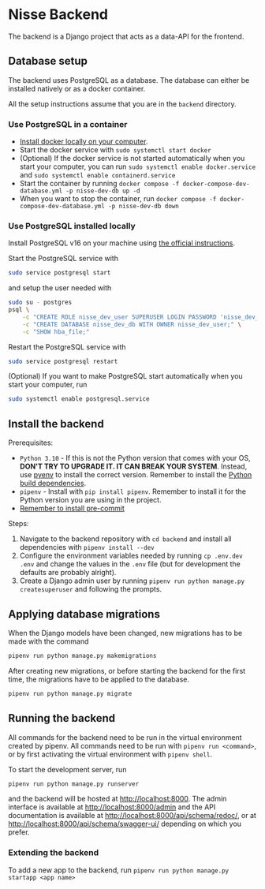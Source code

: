 # Nisse Backend

The backend is a Django project that acts as a data-API for the frontend.

## Database setup

The backend uses PostgreSQL as a database. The database can either be installed
natively or as a docker container.

All the setup instructions assume that you are in the `backend` directory.

### Use PostgreSQL in a container

- [Install docker locally on your computer](https://docs.docker.com/engine/install/).
- Start the docker service with `sudo systemctl start docker`
- (Optional) If the docker service is not started automatically when you start
  your computer, you can run `sudo systemctl enable docker.service` and
  `sudo systemctl enable containerd.service`
- Start the container by running
  `docker compose -f docker-compose-dev-database.yml -p nisse-dev-db up -d`
- When you want to stop the container, run
  `docker compose -f docker-compose-dev-database.yml -p nisse-dev-db down`

### Use PostgreSQL installed locally

Install PostgreSQL v16 on your machine using
[the official instructions](https://www.postgresql.org/download/).

Start the PostgreSQL service with

```bash
sudo service postgresql start
```

and setup the user needed with

```bash
sudo su - postgres
psql \
    -c "CREATE ROLE nisse_dev_user SUPERUSER LOGIN PASSWORD 'nisse_dev_password';" \
    -c "CREATE DATABASE nisse_dev_db WITH OWNER nisse_dev_user;" \
    -c "SHOW hba_file;"
```

Restart the PostgreSQL service with

```bash
sudo service postgresql restart
```

(Optional) If you want to make PostgreSQL start automatically when you start
your computer, run

```bash
sudo systemctl enable postgresql.service
```

## Install the backend

Prerequisites:

- `Python 3.10` - If this is not the Python version that comes with your OS,
  **DON'T TRY TO UPGRADE IT. IT CAN BREAK YOUR SYSTEM**. Instead, use
  [pyenv](https://github.com/pyenv/pyenv) to install the correct version.
  Remember to install the [Python build
  dependencies](https://github.com/pyenv/pyenv#install-python-build-dependencies).
- `pipenv` - Install with `pip install pipenv`. Remember to install it for the
  Python version you are using in the project.
- [Remember to install pre-commit](../README.md#installing-pre-commit)

Steps:

1. Navigate to the backend repository with `cd backend` and install all
   dependencies with `pipenv install --dev`
1. Configure the environment variables needed by running `cp .env.dev .env` and
   change the values in the `.env` file (but for development the defaults are
   probably alright).
1. Create a Django admin user by running
   `pipenv run python manage.py createsuperuser`
   and following the prompts.

## Applying database migrations

When the Django models have been changed, new migrations has to be made with
the command

```bash
pipenv run python manage.py makemigrations
```

After creating new migrations, or before starting the backend for the first
time, the migrations have to be applied to the database.

```bash
pipenv run python manage.py migrate
```

## Running the backend

All commands for the backend need to be run in the virtual environment created
by pipenv. All commands need to be run with `pipenv run <command>`, or by first
activating the virtual environment with `pipenv shell`.

To start the development server, run

```bash
pipenv run python manage.py runserver
```

and the backend will be hosted at <http://localhost:8000>. The admin interface
is available at <http://localhost:8000/admin> and the API documentation is
available at <http://localhost:8000/api/schema/redoc/>, or at
<http://localhost:8000/api/schema/swagger-ui/> depending on which you prefer.

### Extending the backend

To add a new app to the backend, run
`pipenv run python manage.py startapp <app name>`
